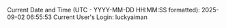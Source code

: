 Current Date and Time (UTC - YYYY-MM-DD HH:MM:SS formatted): 2025-09-02 06:55:53
Current User's Login: luckyaiman
